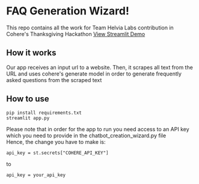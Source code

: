 # FAQ Generation Wizard!

This repo contains all the work for Team Helvia Labs contribution in Cohere's Thanksgiving Hackathon
[View Streamlit Demo](https://faq-extraction-wizard.streamlit.app/) 

## How it works

Our app receives an input url to a website.
Then, it scrapes all text from the URL and uses cohere's generate model in order to generate frequently asked questions from the scraped text


## How to use
 
```
pip install requirements.txt
streamlit app.py
```
Please note that in order for the app to run you need access to an API key which you need to provide in 
the chatbot_creation_wizard.py file <br>
Hence, the change you have to make is:

```
api_key = st.secrets["COHERE_API_KEY"]
```
to 
```
api_key = your_api_key
```
